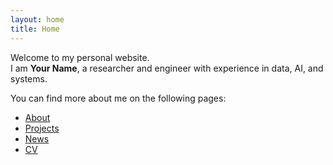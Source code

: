 ```yaml
---
layout: home
title: Home
---
```


Welcome to my personal website.  
I am **Your Name**, a researcher and engineer with experience in data, AI, and systems.  

You can find more about me on the following pages:
- [About](/about/)
- [Projects](/projects/)
- [News](/news/)
- [CV](/cv/)
